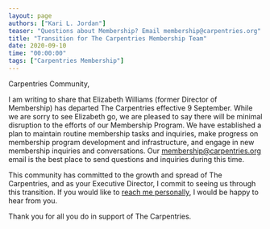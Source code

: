 ```yaml
---
layout: page
authors: ["Kari L. Jordan"]
teaser: "Questions about Membership? Email membership@carpentries.org"
title: "Transition for The Carpentries Membership Team"
date: 2020-09-10
time: "00:00:00"
tags: ["Carpentries Membership"]
---
```

Carpentries Community,

I am writing to share that Elizabeth Williams (former Director of Membership) has departed The Carpentries effective 9 September. While we are sorry to see Elizabeth go, we are pleased to say there will be minimal disruption to the efforts of our Membership Program. We have established a plan to maintain routine membership tasks and inquiries, make progress on membership program development and infrastructure, and engage in new membership inquiries and conversations. Our [membership@carpentries.org](mailto:membership@carpentries.org) email is the best place to send questions and inquiries during this time. 

This community has committed to the growth and spread of The Carpentries, and as your Executive Director, I commit to seeing us through this transition. If you would like to [reach me personally](mailto:kariljordan@carpentries.org), I would be happy to hear from you.

Thank you for all you do in support of The Carpentries.
